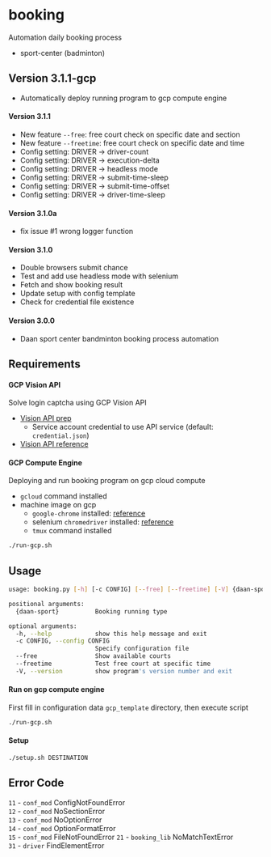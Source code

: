 # booking
Automation daily booking process
- sport-center (badminton)

## Version 3.1.1-gcp
- Automatically deploy running program to gcp compute engine

#### Version 3.1.1
- New feature `--free`: free court check on specific date and section
- New feature `--freetime`: free court check on specific date and time
- Config setting: DRIVER -> driver-count
- Config setting: DRIVER -> execution-delta
- Config setting: DRIVER -> headless mode
- Config setting: DRIVER -> submit-time-sleep
- Config setting: DRIVER -> submit-time-offset
- Config setting: DRIVER -> driver-time-sleep

#### Version 3.1.0a
- fix issue #1 wrong logger function

#### Version 3.1.0
- Double browsers submit chance
- Test and add use headless mode with selenium
- Fetch and show booking result
- Update setup with config template 
- Check for credential file existence 

#### Version 3.0.0
- Daan sport center bandminton booking process automation

## Requirements
#### GCP Vision API 
Solve login captcha using GCP Vision API
- [Vision API prep](https://cloud.google.com/vision/docs/before-you-begin)
    - Service account credential to use API service (default: `credential.json`)
- [Vision API reference](https://cloud.google.com/vision/docs/ocr#vision_text_detection-python)

#### GCP Compute Engine
Deploying and run booking program on gcp cloud compute
- `gcloud` command installed
- machine image on gcp
    - `google-chrome` installed: [reference](https://hackmd.io/@liuminhaw/chrome)
    - selenium `chromedriver` installed: [reference](https://hackmd.io/@liuminhaw/chrome)
    - `tmux` command installed
```bash
./run-gcp.sh
```

## Usage
```bash
usage: booking.py [-h] [-c CONFIG] [--free] [--freetime] [-V] {daan-sport}

positional arguments:
  {daan-sport}          Booking running type

optional arguments:
  -h, --help            show this help message and exit
  -c CONFIG, --config CONFIG
                        Specify configuration file
  --free                Show available courts
  --freetime            Test free court at specific time
  -V, --version         show program's version number and exit
```

#### Run on gcp compute engine
First fill in configuration data `gcp_template` directory, then execute script
```bash
./run-gcp.sh
```

#### Setup
```bash
./setup.sh DESTINATION
```


## Error Code
`11` - `conf_mod` ConfigNotFoundError  
`12` - `conf_mod` NoSectionError  
`13` - `conf_mod` NoOptionError  
`14` - `conf_mod` OptionFormatError  
`15` - `conf_mod` FileNotFoundError
`21` - `booking_lib` NoMatchTextError  
`31` - `driver` FindElementError  

